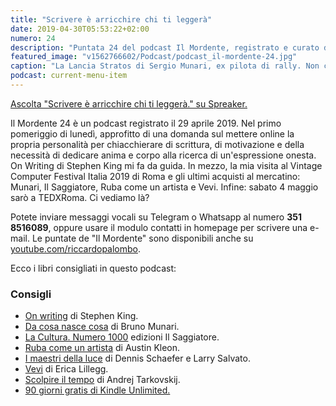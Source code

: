 ```yaml
---
title: "Scrivere è arricchire chi ti leggerà"
date: 2019-04-30T05:53:22+02:00
numero: 24
description: "Puntata 24 del podcast Il Mordente, registrato e curato da Riccardo Palombo."
featured_image: "v1562766602/Podcast/podcast_il-mordente-24.jpg"
caption: "La Lancia Stratos di Sergio Munari, ex pilota di rally. Non c'entra nulla con il Bruno di cui si parla in questa puntata ma è un esempio di associazione di idee; e poi mi ricorda le ore passate su Sega Rally. @Copyright Bernhard Egger"
podcast: current-menu-item
---
```


<a class="spreaker-player" href="https://www.spreaker.com/episode/17781268" data-resource="episode_id=17781268" data-width="100%" data-height="200" data-theme="light" data-playlist="false" data-playlist-continuous="false" data-autoplay="false" data-live-autoplay="false" data-chapters-image="true" data-episode-image-position="right" data-hide-logo="false" data-hide-likes="false" data-hide-comments="false" data-hide-sharing="false" data-hide-download="true" >Ascolta "Scrivere è arricchire chi ti leggerà." su Spreaker.</a>

Il Mordente 24 è un podcast registrato il 29 aprile 2019. Nel primo pomeriggio di lunedì, approfitto di una domanda sul mettere online la propria personalità per chiacchierare di scrittura, di motivazione e della necessità di dedicare anima e corpo alla ricerca di un'espressione onesta. On Writing di Stephen King mi fa da guida. In mezzo, la mia visita al Vintage Computer Festival Italia 2019 di Roma e gli ultimi acquisti al mercatino: Munari, Il Saggiatore, Ruba come un artista e Vevi. Infine: sabato 4 maggio sarò a TEDXRoma. Ci vediamo là?

Potete inviare messaggi vocali su Telegram o Whatsapp al numero **351 8516089**, oppure usare il modulo contatti in homepage per scrivere una e-mail. Le puntate de "Il Mordente" sono disponibili anche su <a class="text-info" title="Canale Youtube Riccardo Palombo" href="https://www.youtube.com/riccardopalombo">youtube.com/riccardopalombo</a>.

Ecco i libri consigliati in questo podcast:

### Consigli
<ul>
<li><a class="text-info" href="https://amzn.to/2UlXnJs" target="_blank" rel="nofollow" title="Vedi il libro On writing">On writing</a> di Stephen King.</li>
<li><a class="text-info" href="https://amzn.to/2ZChdn8" target="_blank" rel="nofollow" title="Vedi il libro Da cosa nasce cosa">Da cosa nasce cosa</a> di Bruno Munari.</li>
<li><a class="text-info" href="https://amzn.to/2ZGAoMR" target="_blank" rel="nofollow" title="Vedi il libro La Cultura. Numero 1000">La Cultura. Numero 1000</a> edizioni Il Saggiatore.</li>
<li><a class="text-info" href="https://amzn.to/2XXgCem" target="_blank" rel="nofollow" title="Vedi il libro Ruba come un artista">Ruba come un artista</a> di Austin Kleon.</li>
<li><a class="text-info" href="https://amzn.to/33VK3Rz" target="_blank" title="Vedi il libro I Maestri della luce">I maestri della luce</a> di 
Dennis Schaefer e Larry Salvato.</li>
<li><a class="text-info" href="https://amzn.to/2XSTVrr" target="_blank" rel="nofollow" title="Vedi il libro Vevi">Vevi</a> di Erica Lillegg.</li>
<li><a class="text-info" href="https://amzn.to/2Vgwmvh" target="_blank" rel="nofollow" title="Vedi il libro Scolpire il tempo">Scolpire il tempo</a> di Andrej Tarkovskij.</li>
<li><a class="text-info" href="https://www.amazon.it/kindle-dbs/promoLanding?promoCode=cfbc50c0-c7a6-42a6-adb8-079b6c705c18&amp;campaignId=cfbc50c0-c7a6-42a6-adb8-079b6c705c18&_encoding=UTF8&tag=eeepcit-21&linkCode=ur2&linkId=78dbb4a09b1ed73819f00dd8e1f5e187&camp=3414&creative=21718" target="_blank" title="Kindle Unlimited 90 giorni">90 giorni gratis di Kindle Unlimited.</a></li>
</ul>

